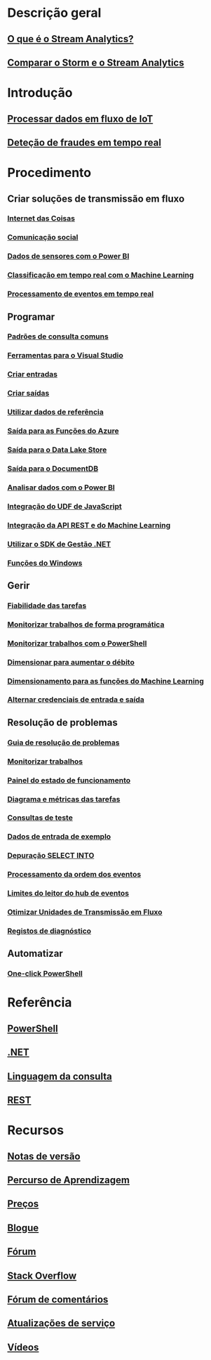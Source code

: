 # Descrição geral
## [O que é o Stream Analytics?](stream-analytics-introduction.md)
## [Comparar o Storm e o Stream Analytics](stream-analytics-comparison-storm.md)

# Introdução
## [Processar dados em fluxo de IoT](stream-analytics-get-started-with-azure-stream-analytics-to-process-data-from-iot-devices.md)
## [Deteção de fraudes em tempo real](stream-analytics-real-time-fraud-detection.md)

# Procedimento

## Criar soluções de transmissão em fluxo
### [Internet das Coisas](stream-analytics-build-an-iot-solution-using-stream-analytics.md)
### [Comunicação social](stream-analytics-twitter-sentiment-analysis-trends.md)
### [Dados de sensores com o Power BI](https://gallery.cortanaanalytics.com/Tutorial/Sensor-Data-Analytics-with-ASA-and-Power-BI-2?fromlegacydomain=1)
### [Classificação em tempo real com o Machine Learning](stream-analytics-machine-learning-integration-tutorial.md)
### [Processamento de eventos em tempo real](stream-analytics-real-time-event-processing-reference-architecture.md)

## Programar
### [Padrões de consulta comuns](stream-analytics-stream-analytics-query-patterns.md)
### [Ferramentas para o Visual Studio](stream-analytics-tools-for-visual-studio.md)
### [Criar entradas](stream-analytics-define-inputs.md)
### [Criar saídas](stream-analytics-define-outputs.md)
### [Utilizar dados de referência](stream-analytics-use-reference-data.md)
### [Saída para as Funções do Azure](stream-analytics-functions-redis.md)
### [Saída para o Data Lake Store](stream-analytics-data-lake-output.md)
### [Saída para o DocumentDB](stream-analytics-documentdb-output.md)
### [Analisar dados com o Power BI](stream-analytics-power-bi-dashboard.md)
### [Integração do UDF de JavaScript](stream-analytics-javascript-user-defined-functions.md)
### [Integração da API REST e do Machine Learning](stream-analytics-how-to-configure-azure-machine-learning-endpoints-in-stream-analytics.md)
### [Utilizar o SDK de Gestão .NET](stream-analytics-dotnet-management-sdk.md)
### [Funções do Windows](stream-analytics-window-functions.md)

## Gerir
### [Fiabilidade das tarefas](stream-analytics-job-reliability.md)
### [Monitorizar trabalhos de forma programática](stream-analytics-monitor-jobs.md)
### [Monitorizar trabalhos com o PowerShell](stream-analytics-monitor-and-manage-jobs-use-powershell.md)
### [Dimensionar para aumentar o débito](stream-analytics-scale-jobs.md)
### [Dimensionamento para as funções do Machine Learning](stream-analytics-scale-with-machine-learning-functions.md)
### [Alternar credenciais de entrada e saída](stream-analytics-login-credentials-inputs-outputs.md)

## Resolução de problemas
### [Guia de resolução de problemas](stream-analytics-troubleshooting-guide.md)
### [Monitorizar trabalhos](stream-analytics-monitoring.md)
### [Painel do estado de funcionamento](stream-analytics-resource-health.md)
### [Diagrama e métricas das tarefas](stream-analytics-job-diagram-with-metrics.md)
### [Consultas de teste](stream-analytics-test-query.md)
### [Dados de entrada de exemplo](stream-analytics-sample-data-input.md)
### [Depuração SELECT INTO](stream-analytics-select-into.md)
### [Processamento da ordem dos eventos](stream-analytics-out-of-order-and-late-events.md)
### [Limites do leitor do hub de eventos](stream-analytics-event-hub-consumer-groups.md)
### [Otimizar Unidades de Transmissão em Fluxo](stream-analytics-streaming-unit-consumption.md)
### [Registos de diagnóstico](stream-analytics-job-diagnostic-logs.md)

## Automatizar
### [One-click PowerShell](https://github.com/Azure/azure-stream-analytics/tree/master/Samples/ASAOneClick)

# Referência
## [PowerShell](/powershell/module/azurerm.streamanalytics)
## [.NET](/dotnet/api/microsoft.azure.management.streamanalytics)
## [Linguagem da consulta](https://msdn.microsoft.com/library/azure/dn834998)
## [REST](/rest/api/streamanalytics)

# Recursos
## [Notas de versão](stream-analytics-release-notes.md)
## [Percurso de Aprendizagem](https://azure.microsoft.com/documentation/learning-paths/stream-analytics/)
## [Preços](https://azure.microsoft.com/pricing/details/stream-analytics/)
## [Blogue](http://blogs.msdn.com/b/streamanalytics/)
## [Fórum](https://social.msdn.microsoft.com/Forums/home?forum=AzureStreamAnalytics)
## [Stack Overflow](http://stackoverflow.com/questions/tagged/azure-stream-analytics)
## [Fórum de comentários](http://feedback.azure.com/forums/270577-azure-stream-analytics)
## [Atualizações de serviço](https://azure.microsoft.com/updates/?product=stream-analytics)
## [Vídeos](https://azure.microsoft.com/documentation/videos/index/?services=stream-analytics)
